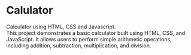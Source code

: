 # Calulator
Calculator using HTML, CSS and Javascript.<br>
This project demonstrates a basic calculator built using HTML, CSS, and JavaScript. It allows users to perform simple arithmetic operations, including addition, subtraction, multiplication, and division.
